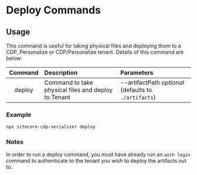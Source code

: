 # Deploy Commands

## Usage

This command is useful for taking physical files and deploying them to a CDP, Personalize or CDP/Personalize tenant. Details of this command are below:

| Command | Description                                         | Parameters                                            |
| :-----: | :-------------------------------------------------- | :---------------------------------------------------- |
| deploy  | Command to take physical files and deploy to Tenant | --artifactPath _optional_ (defaults to `./artifacts`) |

### Example

```bash
npx sitecore-cdp-serializer deploy
```

### Notes

In order to run a deploy command, you must have already run an `auth login` command to authenticate to the tenant you wish to deploy the artifacts out to.
